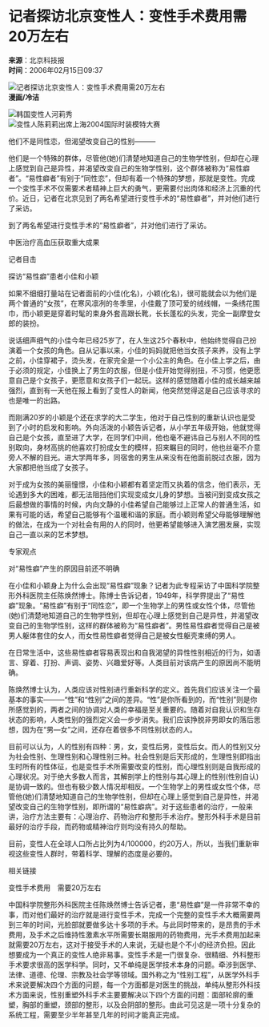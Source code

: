 # 记者探访北京变性人：变性手术费用需20万左右

**来源**：北京科技报  
**时间**：2006年02月15日09:37  

![记者探访北京变性人：变性手术费用需20万左右](http://image2.sina.com.cn/dy/s/2006-02-15/U1044P1T1D9106013F21DT20060215093740.jpg)  
**漫画/冷洁**

![韩国变性人河莉秀](http://image2.sina.com.cn/dy/s/2006-02-15/U1044P1T1D9106013F23DT20060215093740.jpg)  
![变性人陈莉莉出席上海2004国际时装模特大赛](http://image2.sina.com.cn/dy/s/2006-02-15/U1044P1T1D9106013F1394DT20060215093740.JPG)  

他们不是同性恋，但渴望改变自己的性别———

他们是一个特殊的群体，尽管他(她)们清楚地知道自己的生物学性别，但却在心理上感觉到自己是异性，并渴望改变自己的生物学性别，这个群体被称为“易性癖者”。“易性癖者”有别于“同性恋”，但却有着一个特殊的梦想，那就是变性。完成一个变性手术不仅需要术者精神上巨大的勇气，更需要付出肉体和经济上沉重的代价。近日，记者在北京见到了两名希望进行变性手术的“易性癖者”，并对他们进行了采访。

到了两名希望进行变性手术的“易性癖者”，并对他们进行了采访。

中医治疗高血压获取重大成果

记者目击

探访“易性癖”患者小佳和小颖

如果不细细打量站在记者面前的小佳(化名)，小颖(化名)，很可能就会以为他们是两个普通的“女孩”，在寒风凛冽的冬季里，小佳戴了顶可爱的绒线帽，一条绣花围巾，而小颖更是穿着时髦的束身外套高跟长靴，长长蓬松的头发，完全一副摩登女郎的装扮。

说话细声细气的小佳今年已经25岁了，在人生这25个春秋中，他始终觉得自己扮演着一个女孩的角色。自从记事以来，小佳的妈妈就把他当女孩子来养，没有上学之前，小佳穿裙子，烫头发，在家完全是一个小公主的角色。在小佳上学之后，由于必须的规定，小佳换上了男生的衣服，但是小佳开始觉得别扭，不习惯，他更愿意自己是个女孩子，更愿意和女孩子们一起玩。这样的感觉随着小佳的成长越来越强烈，直到有一天他在报上看到了变性人的新闻，他突然觉得这是自己应该寻求的也是唯一的出路。

而刚满20岁的小颖是个还在求学的大二学生，他对于自己性别的重新认识也是受到了小时的启发和影响。外向活泼的小颖告诉记者，从小学五年级开始，他就觉得自己是个女孩，直至进了大学，在同学们中间，他也毫不避讳自己与别人不同的性别取向，身材高挑的他喜欢打扮成女生的模样，招来瞩目的同时，他也丝毫不介意旁人不解的目光。进大学两年多，同宿舍的男生从来没有在他面前脱过衣服，因为大家都把他当成了女孩子。

对于成为女孩的美丽憧憬，小佳和小颖都有着坚定而又执着的信念，他们表示，无论遇到多大的困难，都无法阻挡他们实现变成女儿身的梦想。当被问到变成女孩之后最想做的事情的时候，内向文静的小佳希望自己能够过上正常人的普通生活，如果有可能的话，希望自己能够有个温暖和谐的家庭。而小颖则希望父母能够理解他的做法，在成为一个对社会有用的人的同时，他更希望能够进入演艺圈发展，实现自己一直以来的艺术梦想。

专家观点

对“易性癖”产生的原因目前还不明确

在小佳和小颖身上为什么会出现“易性癖”现象？记者为此专程采访了中国科学院整形外科医院主任陈焕然博士。陈博士告诉记者，1949年，科学界提出了“易性癖”现象。“易性癖”有别于“同性恋”，即一个生物学上的男性或女性个体，尽管他(她)们清楚地知道自己的生物学性别，但却在心理上感觉到自己是异性，并渴望改变自己的生物学性别，这样的群体被称为“易性癖者”。男性易性癖者觉得自己是被男人躯体套住的女人，而女性易性癖者觉得自己是被女性躯壳束缚的男人。

在日常生活中，这些易性癖者容易表现出和自我渴望的异性性别相近的行为，如语言、穿着、打扮、声调、姿势、兴趣爱好等。人类目前对该病产生的原因尚不能明确。

陈焕然博士认为，人类应该对性别进行重新科学的定义。首先我们应该关注一个最基本的事实———“性”和“性别”之间的差异。“性”是你所看到的，而“性别”则是你所感觉到的，两者之间的协调对人类的幸福是至关重要的。随着对自我认识和生存状态的影响，人类性别的强烈定义会一步步消失。我们应该挣脱非男即女的落后思想，因为在“男—女”之间，还存在着很多不同性别状态的人。

目前可以认为，人的性别有四种：男，女，变性后男，变性后女。而人的性别又分为社会性别、生理性别和心理性别三种。社会性别是后天形成的，生理性别即指出生时所有的性体征，也是变性手术所需要改变的性别，而心理性别则是自我形成的心理状况。对于绝大多数人而言，其解剖学上的性别与其心理上的性别(性别自认)是协调一致的。但也有极少数人情况却相反。一个生物学上的男性或女性个体，尽管他(她)们清楚地知道自己的生物学性别，但却在心理上感觉到自己是异性，并渴望改变自己的生物学性别，即所谓的“易性癖病”。对于这些患者的治疗，一般来讲，治疗方法主要有：心理治疗、药物治疗和整形手术治疗。整形外科手术是目前最好的治疗手段，而药物或精神治疗则均没有持久的帮助。

目前，变性人在全球人口所占比列为4/100000，约20万人，所以，当我们重新审视这些变性人群时，带着科学、理解的态度是必要的。

相关链接

变性手术费用　需要20万左右

中国科学院整形外科医院主任陈焕然博士告诉记者，患“易性癖”是一件非常不幸的事，而对他们最好的治疗就是进行变性手术，完成一个完整的变性手术大概需要两到三年的时间，光脸部就要做多达十多项的手术。与此同时带来的，是昂贵的手术费用，及手术之后维持性激素水平所需要长期服用的药物费用，光手术费用加起来就需要20万左右，这对于接受手术的人来说，无疑也是个不小的经济负担。因此想要成为一个真正的变性人绝非易事。变性手术是一门很复杂、很精细、外科整形手术要求很高的医学科学。同时，又不单纯是医学技术本身的问题。牵涉到医学、法律、道德、伦理、宗教及社会学等领域。国外称之为“性别工程”，从医学外科手术来说要解决四个方面的问题，每一个方面都是对医生的挑战，单纯从整形外科技术方面来说，性别重塑外科手术主要要解决以下四个方面的问题：面部轮廓的重塑，胸部的重塑，颈部的整形，以及会阴部的整形。由此可见这是一项十分复杂的系统工程，需要至少半年甚至几年的时间才能真正完成。
<!-- tcd_original_link https://news.sina.com.cn/s/2006-02-15/09379106013.shtml -->
